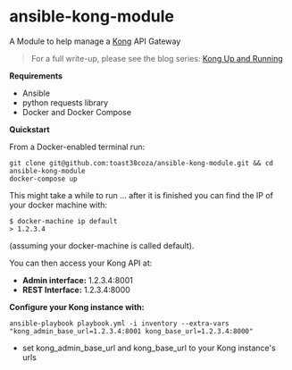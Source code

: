 # ansible-kong-module
A Module to help manage a [Kong](http://getkong.com) API Gateway

> For a full write-up, please see the blog series: [Kong Up and Running](http://blog.toast38coza.me/kong-up-and-running/)

**Requirements**

* Ansible
* python requests library
* Docker and Docker Compose

**Quickstart**


From a Docker-enabled terminal run:

```
git clone git@github.com:toast38coza/ansible-kong-module.git && cd ansible-kong-module
docker-compose up
```

This might take a while to run ... after it is finished you can find the IP of your docker machine with:

```
$ docker-machine ip default
> 1.2.3.4
```
(assuming your docker-machine is called default). 

You can then access your Kong API at: 

* **Admin interface:** 1.2.3.4:8001 
* **REST Interface:** 1.2.3.4:8000 


**Configure your Kong instance with:**

```
ansible-playbook playbook.yml -i inventory --extra-vars "kong_admin_base_url=1.2.3.4:8001 kong_base_url=1.2.3.4:8000"
```

* set kong_admin_base_url and kong_base_url to your Kong instance's urls